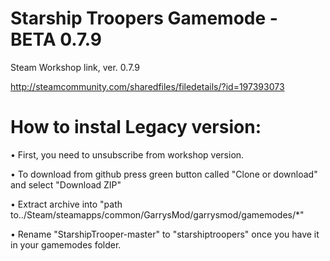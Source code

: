 # Starship Troopers Gamemode - BETA 0.7.9

Steam Workshop link, ver. 0.7.9

http://steamcommunity.com/sharedfiles/filedetails/?id=197393073

# How to instal Legacy version:
  
• First, you need to unsubscribe from workshop version.

• To download from github press green button called "Clone or download" and select "Download ZIP"

• Extract archive into "path to../Steam/steamapps/common/GarrysMod/garrysmod/gamemodes/*"

• Rename "StarshipTrooper-master" to "starshiptroopers" once you have it in your gamemodes folder.
